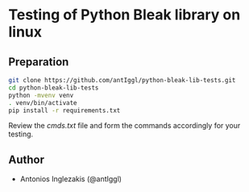# Testing of Python Bleak library on linux

## Preparation
```bash
git clone https://github.com/antIggl/python-bleak-lib-tests.git
cd python-bleak-lib-tests
python -mvenv venv
. venv/bin/activate
pip install -r requirements.txt
```

Review the *cmds.txt* file and form the commands accordingly for your testing.
## Author
- Antonios Inglezakis (@antIggl)
